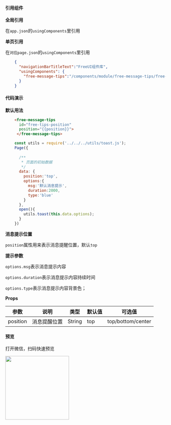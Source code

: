 #### 引用组件

**全局引用**

在`app.json`的`usingComponents`里引用

**单页引用**

在`对应page.json`的`usingComponents`里引用
```json
	{
	  "navigationBarTitleText":"FreeUI组件库",
	  "usingComponents": {
		"free-message-tips":"/components/module/free-message-tips/free-message-tips"
	  }
	}
```

#### 代码演示

**默认用法**

```html
	<free-message-tips 
	  id="free-tips-position" 
	  position="{{position}}">
	 </free-message-tips>
```
```js
	const utils = require('../../../utils/toast.js');
	Page({
	
	  /**
	   * 页面的初始数据
	   */
	  data: {
	    position:'top',
	    options:{
	      msg:'默认消息提示',
	      duration:2000,
	      type:'blue'
	    }
	  },
	  open(){
	    utils.toast(this.data.options);
	  }
	})
```
**消息提示位置**

`position`属性用来表示消息提醒位置，默认`top`

**提示参数**

`options.msg`表示消息提示内容

`options.duration`表示消息提示内容持续时间

`options.type`表示消息提示内容背景色；

**Props**

| 参数     | 说明                                                   | 类型          | 默认值      | 可选值 |
| -------- | ------------------------------------------------------ | ------------- | ----------- | ------ |
| position   | 消息提醒位置                                               | String        | top      | top/bottom/center      |
  

#### 预览

打开微信，扫码快速预览

<div align="left"><image src="https://z3.ax1x.com/2021/06/01/2nN0yt.jpg" width="200" height="200"> </image></div>
